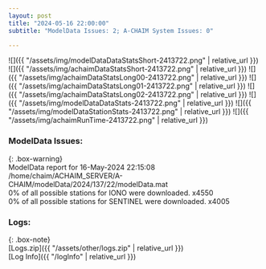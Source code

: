 ```yaml
---
layout: post
title: "2024-05-16 22:00:00"
subtitle: "ModelData Issues: 2; A-CHAIM System Issues: 0"

---
```


![]({{ "/assets/img/modelDataDataStatsShort-2413722.png" | relative_url }})
![]({{ "/assets/img/achaimDataStatsShort-2413722.png" | relative_url }})
![]({{ "/assets/img/achaimDataStatsLong00-2413722.png" | relative_url }})
![]({{ "/assets/img/achaimDataStatsLong01-2413722.png" | relative_url }})
![]({{ "/assets/img/achaimDataStatsLong02-2413722.png" | relative_url }})
![]({{ "/assets/img/modelDataDataStats-2413722.png" | relative_url }})
![]({{ "/assets/img/modelDataStationStats-2413722.png" | relative_url }})
![]({{ "/assets/img/achaimRunTime-2413722.png" | relative_url }})


### ModelData Issues:  
  
{: .box-warning}  
 ModelData report for 16-May-2024 22:15:08   
 /home/chaim/ACHAIM_SERVER/A-CHAIM/modelData/2024/137/22/modelData.mat   
 0% of all possible stations for IONO were downloaded. x4550   
 0% of all possible stations for SENTINEL were downloaded. x4005   
  


### Logs:  
  
{: .box-note}  
[Logs.zip]({{ "/assets/other/logs.zip" | relative_url }})  
[Log Info]({{ "/logInfo" | relative_url }})  
